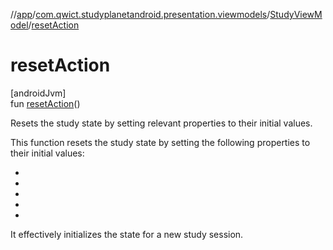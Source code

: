 //[app](../../../index.md)/[com.qwict.studyplanetandroid.presentation.viewmodels](../index.md)/[StudyViewModel](index.md)/[resetAction](reset-action.md)

# resetAction

[androidJvm]\
fun [resetAction](reset-action.md)()

Resets the study state by setting relevant properties to their initial values.

This function resets the study state by setting the following properties to their initial values:

- 
- 
- 
- 
- 

It effectively initializes the state for a new study session.
